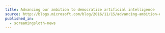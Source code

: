 ```yaml
---
title: Advancing our ambition to democratize artificial intelligence
source: http://blogs.microsoft.com/blog/2016/11/15/advancing-ambition-democratize-artificial-intelligence/
published_in:
  - screamingsloth-news
---
```

